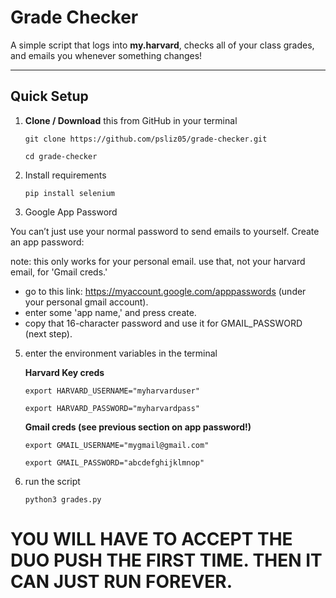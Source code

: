 # Grade Checker

A simple script that logs into **my.harvard**, checks all of your class grades, and emails you whenever something changes!

---

## Quick Setup

1. **Clone / Download** this from GitHub in your terminal

   `git clone https://github.com/psliz05/grade-checker.git`
   
   `cd grade-checker`

3. Install requirements

   `pip install selenium`

4. Google App Password

You can’t just use your normal password to send emails to yourself. Create an app password:

note: this only works for your personal email. use that, not your harvard email, for 'Gmail creds.'
- go to this link: https://myaccount.google.com/apppasswords (under your personal gmail account).
- enter some 'app name,' and press create.
- copy that 16-character password and use it for GMAIL_PASSWORD (next step).

5. enter the environment variables in the terminal

    **Harvard Key creds**
   
    `export HARVARD_USERNAME="myharvarduser"`
   
    `export HARVARD_PASSWORD="myharvardpass"`

    **Gmail creds (see previous section on app password!)**
   
    `export GMAIL_USERNAME="mygmail@gmail.com"`
   
    `export GMAIL_PASSWORD="abcdefghijklmnop"`

7. run the script

    `python3 grades.py`

# YOU WILL HAVE TO ACCEPT THE DUO PUSH THE FIRST TIME. THEN IT CAN JUST RUN FOREVER.
